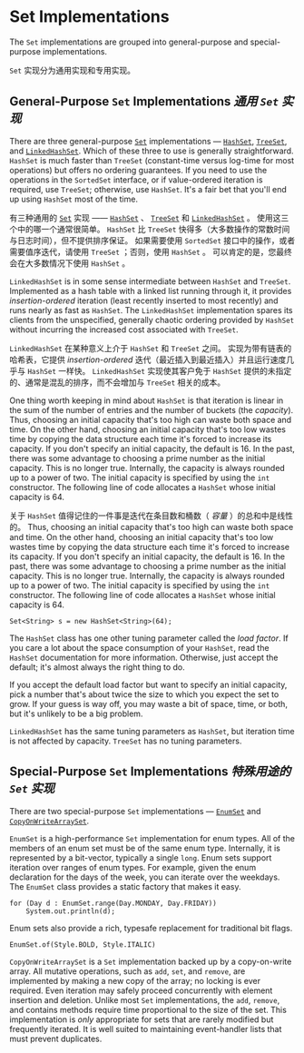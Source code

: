 # Set Implementations


The `Set` implementations are grouped into general-purpose and special-purpose implementations.


`Set` 实现分为通用实现和专用实现。


## General-Purpose `Set` Implementations _通用 `Set` 实现_


There are three general-purpose [`Set`](https://docs.oracle.com/javase/8/docs/api/java/util/Set.html) implementations — [`HashSet`](https://docs.oracle.com/javase/8/docs/api/java/util/HashSet.html), [`TreeSet`](https://docs.oracle.com/javase/8/docs/api/java/util/TreeSet.html), and [`LinkedHashSet`](https://docs.oracle.com/javase/8/docs/api/java/util/LinkedHashSet.html). 
Which of these three to use is generally straightforward. 
`HashSet` is much faster than `TreeSet` (constant-time versus log-time for most operations) but offers no ordering guarantees. 
If you need to use the operations in the `SortedSet` interface, or if value-ordered iteration is required, use `TreeSet`; otherwise, use `HashSet`. 
It's a fair bet that you'll end up using `HashSet` most of the time.


有三种通用的 [`Set`](https://docs.oracle.com/javase/8/docs/api/java/util/Set.html) 实现 —— [`HashSet`](https://docs.oracle.com/javase/8/docs/api/java/util/HashSet.html) 、 [`TreeSet`](https://docs.oracle.com/javase/8/docs/api/java/util/TreeSet.html) 和 [`LinkedHashSet`](https://docs.oracle.com/javase/8/docs/api/java/util/LinkedHashSet.html) 。
使用这三个中的哪一个通常很简单。
`HashSet` 比 `TreeSet` 快得多（大多数操作的常数时间与日志时间），但不提供排序保证。
如果需要使用 `SortedSet` 接口中的操作，或者需要值序迭代，请使用 `TreeSet` ；否则，使用 `HashSet` 。
可以肯定的是，您最终会在大多数情况下使用 `HashSet` 。


`LinkedHashSet` is in some sense intermediate between `HashSet` and `TreeSet`. 
Implemented as a hash table with a linked list running through it, it provides _insertion-ordered_ iteration (least recently inserted to most recently) and runs nearly as fast as `HashSet`. 
The `LinkedHashSet` implementation spares its clients from the unspecified, generally chaotic ordering provided by `HashSet` without incurring the increased cost associated with `TreeSet`.


`LinkedHashSet` 在某种意义上介于 `HashSet` 和 `TreeSet` 之间。
实现为带有链表的哈希表，它提供 _insertion-ordered_ 迭代（最近插入到最近插入）并且运行速度几乎与 `HashSet` 一样快。
`LinkedHashSet` 实现使其客户免于 `HashSet` 提供的未指定的、通常是混乱的排序，而不会增加与 `TreeSet` 相关的成本。


One thing worth keeping in mind about `HashSet` is that iteration is linear in the sum of the number of entries and the number of buckets (the _capacity_). 
Thus, choosing an initial capacity that's too high can waste both space and time. 
On the other hand, choosing an initial capacity that's too low wastes time by copying the data structure each time it's forced to increase its capacity. 
If you don't specify an initial capacity, the default is 16. 
In the past, there was some advantage to choosing a prime number as the initial capacity. 
This is no longer true. 
Internally, the capacity is always rounded up to a power of two. 
The initial capacity is specified by using the `int` constructor. 
The following line of code allocates a `HashSet` whose initial capacity is 64.


关于 `HashSet` 值得记住的一件事是迭代在条目数和桶数（ _容量_ ）的总和中是线性的。
Thus, choosing an initial capacity that's too high can waste both space and time. 
On the other hand, choosing an initial capacity that's too low wastes time by copying the data structure each time it's forced to increase its capacity. 
If you don't specify an initial capacity, the default is 16. 
In the past, there was some advantage to choosing a prime number as the initial capacity. 
This is no longer true. 
Internally, the capacity is always rounded up to a power of two. 
The initial capacity is specified by using the `int` constructor. 
The following line of code allocates a `HashSet` whose initial capacity is 64.


`Set<String> s = new HashSet<String>(64);`


The `HashSet` class has one other tuning parameter called the _load factor_. 
If you care a lot about the space consumption of your `HashSet`, read the `HashSet` documentation for more information. 
Otherwise, just accept the default; it's almost always the right thing to do.


If you accept the default load factor but want to specify an initial capacity, pick a number that's about twice the size to which you expect the set to grow. 
If your guess is way off, you may waste a bit of space, time, or both, but it's unlikely to be a big problem.


`LinkedHashSet` has the same tuning parameters as `HashSet`, but iteration time is not affected by capacity. 
`TreeSet` has no tuning parameters.


## Special-Purpose `Set` Implementations _特殊用途的 `Set` 实现_


There are two special-purpose `Set` implementations — [`EnumSet`]() and [`CopyOnWriteArraySet`]().


`EnumSet` is a high-performance `Set` implementation for enum types. 
All of the members of an enum set must be of the same enum type. 
Internally, it is represented by a bit-vector, typically a single `long`. 
Enum sets support iteration over ranges of enum types. 
For example, given the enum declaration for the days of the week, you can iterate over the weekdays. 
The `EnumSet` class provides a static factory that makes it easy.


```text
for (Day d : EnumSet.range(Day.MONDAY, Day.FRIDAY))
    System.out.println(d);
```


Enum sets also provide a rich, typesafe replacement for traditional bit flags.


`EnumSet.of(Style.BOLD, Style.ITALIC)`


`CopyOnWriteArraySet` is a `Set` implementation backed up by a copy-on-write array. 
All mutative operations, such as `add`, `set`, and `remove`, are implemented by making a new copy of the array; no locking is ever required. 
Even iteration may safely proceed concurrently with element insertion and deletion. 
Unlike most `Set` implementations, the `add`, `remove`, and contains methods require time proportional to the size of the set. 
This implementation is _only_ appropriate for sets that are rarely modified but frequently iterated. 
It is well suited to maintaining event-handler lists that must prevent duplicates.
